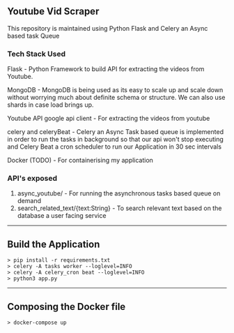## Youtube Vid Scraper

This repository is maintained using Python Flask and Celery an Async based task Queue

### Tech Stack Used

Flask - Python Framework to build API for extracting the videos from Youtube.

MongoDB - MongoDB is being used as its easy to scale up and scale down without worrying much about
         definite schema or structure. We can also use shards in case load brings up.

Youtube API google api client - For extracting the videos from youtube

celery and celeryBeat - Celery an Async Task based queue is implemented in order to run the tasks in background
                        so that our api won't stop executing and Celery Beat a cron scheduler to run our Application in 30 sec intervals

Docker (TODO) - For containerising my application
### API's exposed
1. async_youtube/ - For running the asynchronous tasks based queue on demand
2. search_related_text/{text:String} - To search relevant text based on the database a user facing service

--------------------
Build the Application
--------------------


```
> pip install -r requirements.txt
> celery -A tasks worker --loglevel=INFO
> celery -A celery_cron beat --loglevel=INFO
> python3 app.py 

```

--------------------------
Composing the Docker file
---------------------------

```
> docker-compose up
```

